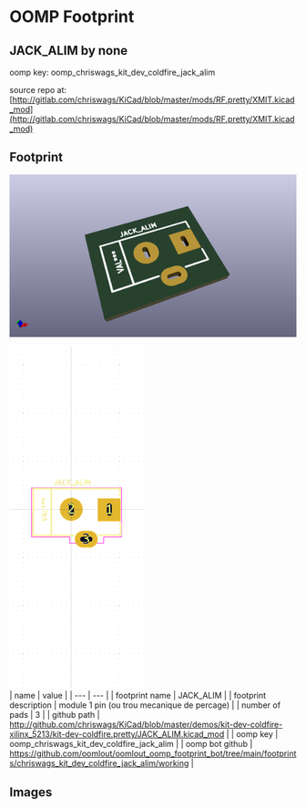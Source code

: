 # OOMP Footprint  
## JACK_ALIM  by none  
  
oomp key: oomp_chriswags_kit_dev_coldfire_jack_alim  
  
source repo at: [http://gitlab.com/chriswags/KiCad/blob/master/mods/RF.pretty/XMIT.kicad_mod](http://gitlab.com/chriswags/KiCad/blob/master/mods/RF.pretty/XMIT.kicad_mod)  
## Footprint  
  
[![working_kicad_pcb_3d.png](working_kicad_pcb_3d_600.png)](working_kicad_pcb_3d.png)  
  
[![working.png](working_600.png)](working.png)  
| name | value | 
| --- | --- | 
| footprint name | JACK_ALIM | 
| footprint description | module 1 pin (ou trou mecanique de percage) | 
| number of pads | 3 | 
| github path | http://github.com/chriswags/KiCad/blob/master/demos/kit-dev-coldfire-xilinx_5213/kit-dev-coldfire.pretty/JACK_ALIM.kicad_mod | 
| oomp key | oomp_chriswags_kit_dev_coldfire_jack_alim | 
| oomp bot github | https://github.com/oomlout/oomlout_oomp_footprint_bot/tree/main/footprints/chriswags_kit_dev_coldfire_jack_alim/working | 
## Images  
